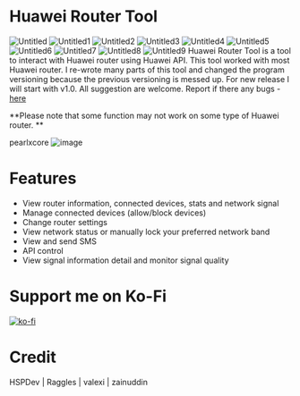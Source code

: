# Huawei Router Tool
![Untitled](https://user-images.githubusercontent.com/36906814/101399328-47ae6600-390a-11eb-88fa-ec7a233f3517.png)
![Untitled1](https://user-images.githubusercontent.com/36906814/101399332-48df9300-390a-11eb-9a17-001ed8c6513b.png)
![Untitled2](https://user-images.githubusercontent.com/36906814/101399333-4a10c000-390a-11eb-8ac6-a93c87dbe6ce.png)
![Untitled3](https://user-images.githubusercontent.com/36906814/101399336-4a10c000-390a-11eb-905c-6a1223c00766.png)
![Untitled4](https://user-images.githubusercontent.com/36906814/101399337-4aa95680-390a-11eb-9461-51eb95b2607c.png)
![Untitled5](https://user-images.githubusercontent.com/36906814/101399338-4b41ed00-390a-11eb-89f1-00f01fa216aa.png)
![Untitled6](https://user-images.githubusercontent.com/36906814/101399339-4bda8380-390a-11eb-9cd0-58a625e39d3c.png)
![Untitled7](https://user-images.githubusercontent.com/36906814/101399341-4bda8380-390a-11eb-976e-cc0ff79fc24b.png)
![Untitled8](https://user-images.githubusercontent.com/36906814/101399342-4c731a00-390a-11eb-9ba9-3a5334628387.png)
![Untitled9](https://user-images.githubusercontent.com/36906814/101399344-4d0bb080-390a-11eb-8433-90d38d6f1145.png)
Huawei Router Tool is a tool to interact with Huawei router using Huawei API. This tool worked with most Huawei router. I re-wrote many parts of this tool and changed the program versioning because the previous versioning is messed up. For new release I will start with v1.0. All suggestion are welcome. Report if there any bugs - [here](https://github.com/pearlxcore/Huawei-Router-Tool/issues)

 **Please note that some function may not work on some type of Huawei router. **

pearlxcore ![image](https://user-images.githubusercontent.com/36906814/73320967-f8c08a80-427b-11ea-8f62-845fdd69e1fc.png)

# Features
- View router information, connected devices, stats and network signal
- Manage connected devices (allow/block devices)
- Change router settings
- View network status or manually lock your preferred network band 
- View and send SMS
- API control
- View signal information detail and monitor signal quality

# Support me on Ko-Fi
[![ko-fi](https://www.ko-fi.com/img/githubbutton_sm.svg)](https://ko-fi.com/R6R524N7X)

# Credit
HSPDev | Raggles | valexi | zainuddin
